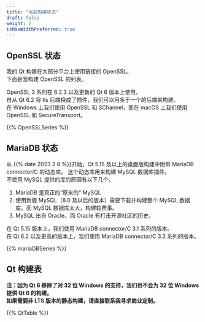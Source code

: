 ```yaml
---
title: "当前构建状态"
draft: false
weight: 2
isMaxWidthPreferred: true
---
```


## OpenSSL 状态

我的 Qt 构建在大部分平台上使用链接的 OpenSSL。  
下面是我构建 OpenSSL 的列表。

OpenSSL 3 系列在 6.2.3 以及更新的 Qt 6 版本上使用。  
自从 Qt 6.2 将 tls 后端换成了插件，我们可以用多于一个的后端来构建。  
在 Windows 上我们使用 OpenSSL 和 SChannel，而在 macOS 上我们使用 OpenSSL 和 SecureTransport。

{{% OpenSSLSeries %}}

## MariaDB 状态

从 {{% date 2023 2 8 %}}开始，Qt 5.15 及以上的桌面版构建中附带 MariaDB connector/C 的动态库。
这个动态库用来构建 MySQL 数据库插件。  
不使用 MySQL 提供的库的原因有以下几个。

1. MariaDB 是真正的“原来的” MySQL
1. 使用新版 MySQL（8.0 及以后的版本）需要下载并构建整个 MySQL 数据库。而 MySQL 数据库太大，构建较费事。
1. MySQL 出自 Oracle。而 Oracle 有打击开源社区的历史。

在 Qt 5.15 版本上，我们使用 MariaDB connector/C 3.1 系列的版本。  
在 Qt 6.2 以及更高的版本上，我们使用 MariaDB connector/C 3.3 系列的版本。

{{% mariaDBSeries %}}

## Qt 构建表

**注：因为 Qt 6 移除了对 32 位 Windows 的支持，我们也不会为 32 位 Windows 提供 Qt 6 的构建。**   
**如果需要非 LTS 版本的静态构建，请直接联系我寻求商业定制。**

{{% QtTable %}}
